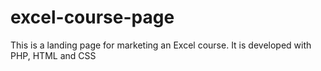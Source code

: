 # excel-course-page
This is a landing page for marketing an Excel course.
It is developed with PHP, HTML and CSS
